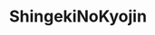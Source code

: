 ---
title: ShingekiNoKyojin
crosslinks:
- youtubefactsbot
- u_imguralbumbot
- attack_on_titan
- youtubot
- anti_gif_bot
- anime
- livven
- attackontitan
- tmsbmeta
- The_Brothald
- alotabot
- nocontext
- autourbanbot
- john_yukis_bots
- Naruto
- MassdropBot
- gameofthrones
- ShingekiNoHentai
- manga
- Berserk
---